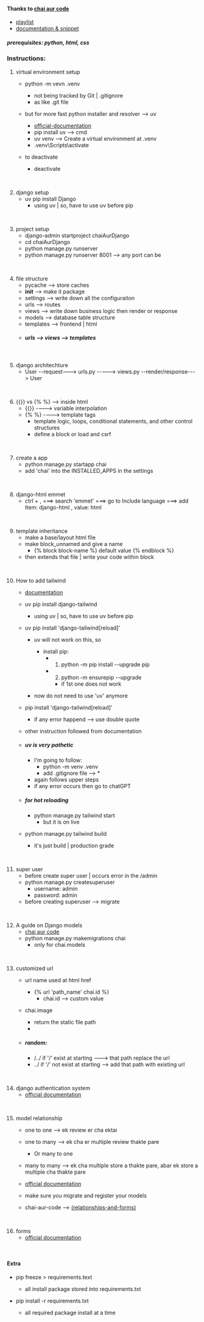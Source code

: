 #### Thanks to [chai aur code](https://www.youtube.com/@chaiaurcode)
- [playlist](https://www.youtube.com/playlist?list=PLu71SKxNbfoDOf-6vAcKmazT92uLnWAgy)
- [documentation & snippet](https://chaicode.com/blogs/)


##### prerequisites: python, html, css

### Instructions:
1. virtual environment setup
    - python -m vevn .venv
        - not being tracked by Git | .gitignore
        - as like .git file

    - but for more fast python installer and resolver --> uv
        
        - [official-documentation](https://pypi.org/project/uv)
        - pip install uv  -->  cmd
        - uv venv  -->  Create a virtual environment at .venv
        - .venv\Scripts\activate

    - to deactivate
        - deactivate
<br>


2. django setup
    - uv pip install Django
        - using uv | so, have to use uv before pip
<br>


3. project setup
    - django-admin startproject chaiAurDjango
    - cd chaiAurDjango
    - python manage.py runserver
    - python manage.py runserver 8001 --> any port can be
<br>


4. file structure
    - pycache  -->  store caches
    - __init__  -->  make it package
    - settings  -->  write down all the configuraiton
    - urls  -->  routes
    - views  -->  write down business logic then render or response
    - models  -->  database table structure
    - templates  -->  frontend | html
    - ##### urls --> views --> templates
<br>


5. django architechture
    - User  --request--->  urls.py  -----> views.py  --render/response--->  User
<br>


6. {{}} vs {% %} --> inside html
    - {{}}  ---->  variable interpolation
    - {% %}  ---->  template tags
        - template logic, loops, conditional statements, and other control structures
        - define a block or load and csrf
<br>


7. create a app
    - python manage.py startapp chai
    - add 'chai' into the INSTALLED_APPS in the settings
<br>


8. django-html emmet
    - ctrl + ,  ===>  search 'emmet'  ===>  go to Include language  ===>  add Item: django-html , value: html
<br>


9. template inheritance
    - make a base/layout html file
    - make block_unnamed and give a name
        - {% block block-name %} default value {% endblock %}
    - then extends that file | write your code within block
<br>


10. How to add tailwind
    - [documentation](https://django-tailwind.readthedocs.io/en/latest/installation.html)
    - uv pip install django-tailwind
        - using uv | so, have to use uv before pip
    - uv pip install 'django-tailwind[reload]'
        - uv will not work on this, so
            - install pip: 
                - 1. python -m pip install --upgrade pip
                - 2. python -m ensurepip --upgrade
                    - if 1st one does not work

        - now do not need to use 'uv' anymore
    - pip install 'django-tailwind[reload]'
        - if any error happend --> use double quote
    - other instruction followed from documentation

    - ##### uv is very pathetic
        - I'm going to follow:
            - python -m venv .venv
            - add .gitignore file --> *
        - again follows upper steps
        - if any error occurs then go to chatGPT
    - ##### for hot reloading
        - python manage.py tailwind start
            - but it is on live
    
    - python manage.py tailwind build
        - it's just build | production grade
<br>


11. super user
    - before create super user | occurs error in the /admin
    - python manage.py createsuperuser
        - username: admin
        - password: admin
    - before creating superuser  -->  migrate
<br>


12. A guide on Django models
    - [chai aur code](https://chaicode.com/blogs/a-guide-on-django-models)
    - python manage.py makemigrations chai
        - only for chai.models
<br>


13. customized url
    - url name used at html href
        - {% url 'path_name' chai.id %}
            - chai.id --> custom value
    
    - chai.image
        - return the static file path
        - <img scr="{{chai.image.url}}" alt="">

    - ##### random:
        - /../ if '/' exist at starting  --->  that path replace the url
        - ../ if '/' not exist at starting  -->  add that path with existing url
<br>


14. django authentication system
    - [official documentation](https://docs.djangoproject.com/en/5.0/topics/auth/default/)


<br>



15. model relationship
    - one to one  -->  ek review er cha ektai
    - one to many  -->  ek cha er multiple review thakte pare
        - Or many to one

    - many to many  -->  ek cha multiple store a thakte pare, abar ek store a multiple cha thakte pare

    - [official documentation](https://docs.djangoproject.com/en/5.0/topics/db/examples/)
    - make sure you migrate and register your models
    - chai-aur-code  -->  [(relationships-and-forms)](https://docs.chaicode.com/relationships-and-forms/)
<br>


16. forms
    - [official documentation](https://docs.djangoproject.com/en/5.0/ref/forms/)
<br>


#### Extra
- pip freeze > requirements.text
    - all install package stored into requirements.txt

- pip install -r requirements.txt
    - all required package install at a time